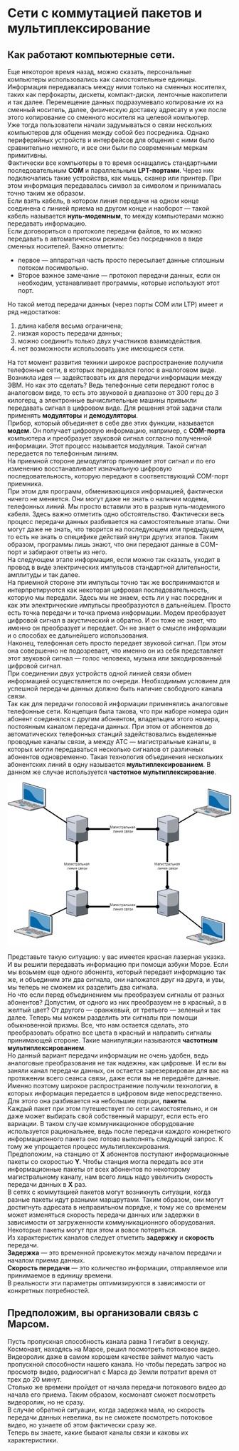 # Сети с коммутацией пакетов и мультиплексирование
## Как работают компьютерные сети. 
Еще некоторое время назад, можно сказать, персональные компьютеры использовались как самостоятельные единицы. Информация передавалась между ними только на сменных носителях, таких как перфокарты, дискеты, компакт-диски, ленточные накопители и так далее. Перемещение данных подразумевало копирование их на сменный носитель, далее, физическую доставку адресату и уже после этого копирование со сменного носителя на целевой компьютер.  
Уже тогда пользователи начали задумываться о связи нескольких компьютеров для общения между собой без посредника. Однако периферийных устройств и интерфейсов для общения с ними было сравнительно немного, и все они были по современным меркам примитивны.  
Фактически все компьютеры в то время оснащались стандартными последовательным **COM** и параллельным **LPT-портами**. Через них подключались такие устройства, как мышь, сканер или принтер. При этом информация передавалась символ за символом и принималась точно таким же образом.  
Если взять кабель, в котором линия передачи на одном конце соединена с линией приема на другом конце и наоборот — такой кабель называется **нуль-модемным**, то между компьютерами можно передавать информацию.  
Если договориться о протоколе передачи файлов, то их можно передавать в автоматическом режиме без посредников в виде сменных носителей. Важно отметить: 
- первое — аппаратная часть просто пересылает данные сплошным потоком посимвольно. 
- Второе важное замечание — протокол передачи данных, если он необходим, устанавливает программы, которые используют этот порт.  

Но такой метод передачи данных (через порты COM или LTP) имеет и ряд недостатков:
 1. длина кабеля весьма ограничена; 
 2. низкая корость передачи данных;
 3. можно соединить только двух участников взаимодействия. 
 4. нет возможности использовать уже имеющиеся сети.  

 На тот момент развития техники широкое распространение получили телефонные сети, в которых передавался голос в аналоговом виде. Возникла идея — задействовать их для передачи информации между ЭВМ. Но как это сделать? Ведь телефонные сети передают голос в аналоговом виде, то есть это звуковой в диапазоне от 300 герц до 3 килогерц, а электронные вычислительные машины привыкли передавать сигнал в цифровом виде. Для решения этой задачи стали применять **модуляторы** и **демодуляторы**.  
 Прибор, который объединяет в себе две этих функции, называется **модем**. Он получает цифровую информацию, например, с **COM-порта** компьютера и преобразует звуковой сигнал согласно полученной информации. Этот процесс называется модуляция. Такой сигнал передается по телефонным линиям.  
 На приемной стороне демодулятор принимает этот сигнал и по его изменению восстанавливает изначальную цифровую последовательность, которую передают в соответствующий COM-порт приемника.  
 При этом для программ, обменивающихся информацией, фактически ничего не меняется. Они могут даже не знать о наличии модема, телефонных линий. Мы просто вставили это в разрыв нуль-модемного кабеля. Здесь важно отметить одно обстоятельство. Фактически весь процесс передачи данных разбивается на самостоятельные этапы. Они могут даже не знать, что творится на последующем или предыдущем, то есть не знать о специфике действий внутри других этапов. Таким образом, программы лишь знают, что они передают данные в COM-порт и забирают ответы из него.  
 На следующем этапе информация, если можно так сказать, уходит в провод в виде электрических импульсов стандартной длительности, амплитуды и так далее.  
 На приемной стороне эти импульсы точно так же воспринимаются и интерпретируются как некоторая цифровая последовательность, которую мы передали. Здесь мы не знаем, есть ли у нас посредник и как эти электрические импульсы преобразуются в дальнейшем. Просто есть точка передачи и точка приема информации. Модем преобразует цифровой сигнал в акустический и обратно. И он тоже не знает, что именно он преобразует и передает. Он не знает о смысле информации и о способах ее дальнейшего использования.  
 Наконец, телефонная сеть просто передает звуковой сигнал. При этом она совершенно не подозревает, что именно он из себя представляет этот звуковой сигнал — голос человека, музыка или закодированный цифровой сигнал.  
При соединении двух устройств одной линией связи обмен информацией осуществляется по очереди. Необходимым условием для успешной передачи данных должно быть наличие свободного канала связи.  
Так как для передачи голосовой информации применялись аналоговые телефонные сети. Концепция была такова, что при наборе номера один абонент соединялся с другим абонентом, владельцем этого номера, постоянным каналом передачи данных. При этом от абонентов до автоматических телефонных станций задействовались выделенные проводные каналы связи, а между АТС — магистральные каналы, в которых могли передаваться несколько сигналов от различных абонентов одновременно. Такая технология объединения нескольких абонентских линий в одну называется **мультиплексированием**. В данном же случае используется **частотное мультиплексирование**.  

![Магистральные линии связи](img/network.png)

Представьте такую ситуацию: у вас имеется красная лазерная указка. И вы решили передавать информацию при помощи азбуки Морзе. Если мы возьмем еще одного абонента, который передает информацию так же, и объединим эти два сигнала, они наложатся друг на друга, и увы, мы теперь не сможем их разделить два сигнала.  
Но что если перед объединением мы преобразуем сигналы от разных абонентов? Допустим, от одного из них преобразуем не в красный, а в желтый цвет? От другого — оранжевый, от третьего — зеленый и так далее. Теперь мы можем разделить эти сигналы при помощи обыкновенной призмы. Все, что нам остается сделать, это преобразовать обратно все цвета в красный и направить сигналы принимающей стороне. Такие манипуляции называются **частотным мультиплексированием**.  
Но данный вариант передачи информации не очень удобен, ведь аналоговые преобразования не так надежны, как цифровые. И если вы заняли канал передачи данных, он остается зарезервирован для вас на протяжении всего сеанса связи, даже если вы не передаёте данные. Именно поэтому широкое распространение получили технологии, в которых информация передается в цифровом виде непосредственно. Для этого она разбивается на небольшие порции, **пакеты**.  
Каждый пакет при этом путешествует по сети самостоятельно, и он даже может выбирать свой собственный маршрут, если есть его вариации. В таком случае коммуникационное оборудование используется рациональнее, ведь после передачи каждого конкретного информационного пакета оно готово выполнять следующий запрос. К тому же упрощается процесс мультиплексирования.  
Предположим, на станцию от **X** абонентов поступают информационные пакеты со скоростью **Y**. Чтобы станция могла передать все эти информационные пакеты от всех абонентов по некоторому магистральному каналу, нам всего лишь надо увеличить скорость передачи данных в **X** раз.  
В сетях с коммутацией пакетов могут возникнуть ситуации, когда разные пакеты идут разными маршрутами. Таким образом, они могут достигнуть адресата в неправильном порядке, к тому же со временем может изменяться скорость передачи данных или задержки в зависимости от загруженности коммуникационного оборудования. Некоторые пакеты могут при этом и вовсе потеряться.  
Из характеристик каналов следует отметить **задержку** и **скорость** передачи.  
**Задержка** — это временной промежуток между началом передачи и началом приема данных.  
**Скорость передачи** — это количество информации, отправляемое или принимаемое в единицу времени.  
В реальности эти параметры оптимизируются в зависимости от конкретных потребностей.  

## Предположим, вы организовали связь с Марсом. 
Пусть пропускная способность канала равна 1 гигабит в секунду. Космонавт, находясь на Марсе, решил посмотреть потоковое видео. Видеоролик даже в самом хорошем качестве займет малую часть пропускной способности нашего канала. Но чтобы передать запрос на просмотр видео, радиосигнал с Марса до Земли потратит время от трех до 20 минут.  
Столько же времени пройдет от начала передачи потокового видео до начала его приема. Таким образом, космонавт сможет посмотреть видеоролик, но не сразу.  
В случае обратной ситуации, когда задержка мала, но скорость передачи данных невелика, вы не сможете посмотреть потоковое видео, но узнаете об этом фактически сразу же.  
Теперь вы знаете, какие бывают каналы связи и каковы их характеристики.


